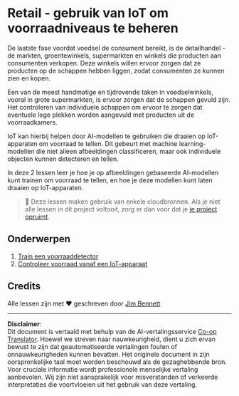 <!--
CO_OP_TRANSLATOR_METADATA:
{
  "original_hash": "22a1d6e49f2a689fe5bfa7802a7241fc",
  "translation_date": "2025-08-27T20:26:27+00:00",
  "source_file": "5-retail/README.md",
  "language_code": "nl"
}
-->
# Retail - gebruik van IoT om voorraadniveaus te beheren

De laatste fase voordat voedsel de consument bereikt, is de detailhandel - de markten, groentewinkels, supermarkten en winkels die producten aan consumenten verkopen. Deze winkels willen ervoor zorgen dat ze producten op de schappen hebben liggen, zodat consumenten ze kunnen zien en kopen.

Een van de meest handmatige en tijdrovende taken in voedselwinkels, vooral in grote supermarkten, is ervoor zorgen dat de schappen gevuld zijn. Het controleren van individuele schappen om ervoor te zorgen dat eventuele lege plekken worden aangevuld met producten uit de voorraadkamers.

IoT kan hierbij helpen door AI-modellen te gebruiken die draaien op IoT-apparaten om voorraad te tellen. Dit gebeurt met machine learning-modellen die niet alleen afbeeldingen classificeren, maar ook individuele objecten kunnen detecteren en tellen.

In deze 2 lessen leer je hoe je op afbeeldingen gebaseerde AI-modellen kunt trainen om voorraad te tellen, en hoe je deze modellen kunt laten draaien op IoT-apparaten.

> 💁 Deze lessen maken gebruik van enkele cloudbronnen. Als je niet alle lessen in dit project voltooit, zorg er dan voor dat je [je project opruimt](../clean-up.md).

## Onderwerpen

1. [Train een voorraaddetector](./lessons/1-train-stock-detector/README.md)
1. [Controleer voorraad vanaf een IoT-apparaat](./lessons/2-check-stock-device/README.md)

## Credits

Alle lessen zijn met ♥️ geschreven door [Jim Bennett](https://GitHub.com/JimBobBennett)

---

**Disclaimer**:  
Dit document is vertaald met behulp van de AI-vertalingsservice [Co-op Translator](https://github.com/Azure/co-op-translator). Hoewel we streven naar nauwkeurigheid, dient u zich ervan bewust te zijn dat geautomatiseerde vertalingen fouten of onnauwkeurigheden kunnen bevatten. Het originele document in zijn oorspronkelijke taal moet worden beschouwd als de gezaghebbende bron. Voor cruciale informatie wordt professionele menselijke vertaling aanbevolen. Wij zijn niet aansprakelijk voor misverstanden of verkeerde interpretaties die voortvloeien uit het gebruik van deze vertaling.